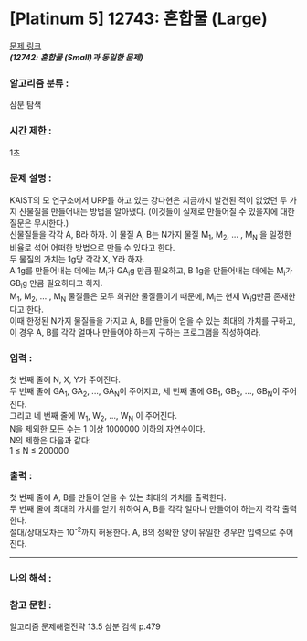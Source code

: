 [Platinum 5] 12743: 혼합물 (Large)
====================================  
[문제 링크](https://www.acmicpc.net/problem/12743)  
***(12742: 혼합물 (Small)과 동일한 문제)***  

### 알고리즘 분류 :  
삼분 탐색

### 시간 제한 :  
1초   

### 문제 설명 :  
KAIST의 모 연구소에서 URP를 하고 있는 강다현은 지금까지 발견된 적이 없었던 두 가지 신물질을 만들어내는 방법을 알아냈다.
(이것들이 실제로 만들어질 수 있을지에 대한 질문은 무시한다.)   
신물질들을 각각 A, B라 하자. 이 물질 A, B는 N가지 물질 M<sub>1</sub>, M<sub>2</sub>, … , M<sub>N</sub> 을 일정한 비율로 섞어 어떠한 방법으로 만들 수 있다고 한다.  
두 물질의 가치는 1g당 각각 X, Y라 하자.  
A 1g를 만들어내는 데에는 M<sub>i</sub>가 GA<sub>i</sub>g 만큼 필요하고, B 1g을 만들어내는 데에는 M<sub>i</sub>가 GB<sub>i</sub>g 만큼 필요하다고 하자.  
M<sub>1</sub>, M<sub>2</sub>, … , M<sub>N</sub> 물질들은 모두 희귀한 물질들이기 때문에, M<sub>i</sub>는 현재 W<sub>i</sub>g만큼 존재한다고 한다.  
이때 한정된 N가지 물질들을 가지고 A, B를 만들어 얻을 수 있는 최대의 가치를 구하고, 이 경우 A, B를 각각 얼마나 만들어야 하는지 구하는 프로그램을 작성하여라.  

### 입력 :   
첫 번째 줄에 N, X, Y가 주어진다.  
두 번째 줄에 GA<sub>1</sub>, GA<sub>2</sub>, ..., GA<sub>N</sub>이 주어지고, 세 번째 줄에 GB<sub>1</sub>, GB<sub>2</sub>, ..., GB<sub>N</sub>이 주어진다.  
그리고 네 번째 줄에 W<sub>1</sub>, W<sub>2</sub>, ..., W<sub>N</sub> 이 주어진다.  
N을 제외한 모든 수는 1 이상 1000000 이하의 자연수이다.  
N의 제한은 다음과 같다:  
1 ≤ N ≤ 200000  

### 출력 :   
첫 번째 줄에 A, B를 만들어 얻을 수 있는 최대의 가치를 출력한다.  
두 번째 줄에 최대의 가치를 얻기 위하여 A, B를 각각 얼마나 만들어야 하는지 각각 출력한다.  
절대/상대오차는 10<sup>-2</sup>까지 허용한다. A, B의 정확한 양이 유일한 경우만 입력으로 주어진다.  

-----------------------------------------------------------
### 나의 해석 :  


### 참고 문헌 :  
알고리즘 문제해결전략 13.5 삼분 검색 p.479  
